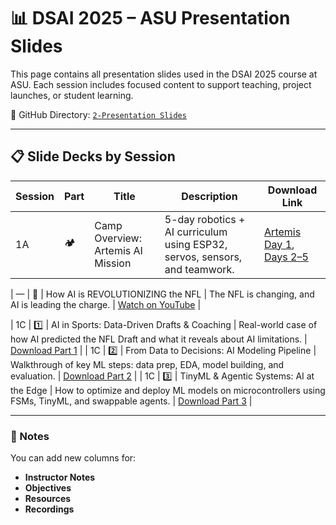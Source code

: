 # 📊 DSAI 2025 – ASU Presentation Slides

This page contains all presentation slides used in the DSAI 2025 course at ASU. Each session includes focused content to support teaching, project launches, or student learning.

📁 GitHub Directory: [`2-Presentation Slides`](https://github.com/RudyMartin/dsai-2025/tree/main/ASU/2-Presentation%20Slides)

---

## 📋 Slide Decks by Session

| Session | Part | Title                                      | Description                                                                                      | Download Link                                                                                                                                 |
|---------|------|--------------------------------------------|--------------------------------------------------------------------------------------------------|------------------------------------------------------------------------------------------------------------------------------------------------|
| 1A      | 🏕️    | Camp Overview: Artemis AI Mission         | 5-day robotics + AI curriculum using ESP32, servos, sensors, and teamwork.                      | [Artemis Day 1](https://github.com/RudyMartin/dsai-2025/raw/main/ASU/2-Presentation%20Slides/Artemis_Camp_Day1.pptx), [Days 2–5](https://github.com/RudyMartin/dsai-2025/raw/main/ASU/2-Presentation%20Slides/Artemis_Camp_Days2_to_5.pptx) |

| —       | 🎥    | How AI is REVOLUTIONIZING the NFL         | The NFL is changing, and AI is leading the charge.                                              | [Watch on YouTube](https://www.youtube.com/watch?v=DnXQKocL86Y)                                                                                 |

| 1C      | 1️⃣   | AI in Sports: Data-Driven Drafts & Coaching | Real-world case of how AI predicted the NFL Draft and what it reveals about AI limitations.      | [Download Part 1](https://github.com/RudyMartin/dsai-2025/raw/main/ASU/2-Presentation%20Slides/AI_in_Sports_Part1.pptx)                      |
| 1C      | 2️⃣   | From Data to Decisions: AI Modeling Pipeline | Walkthrough of key ML steps: data prep, EDA, model building, and evaluation.                    | [Download Part 2](https://github.com/RudyMartin/dsai-2025/raw/main/ASU/2-Presentation%20Slides/AI_Modeling_Pipeline_Part2_UPDATED.pptx)      |
| 1C      | 3️⃣   | TinyML & Agentic Systems: AI at the Edge     | How to optimize and deploy ML models on microcontrollers using FSMs, TinyML, and swappable agents. | [Download Part 3](https://github.com/RudyMartin/dsai-2025/raw/main/ASU/2-Presentation%20Slides/TinyML_and_Systems_Part3.pptx)                |

---

### 🧩 Notes

You can add new columns for:
- **Instructor Notes**
- **Objectives**
- **Resources**
- **Recordings**

